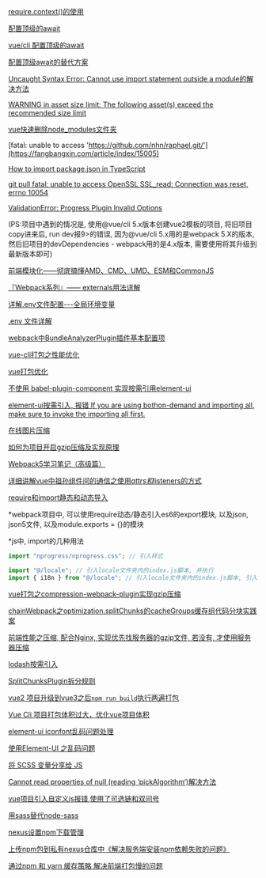 [require.context()的使用](https://www.cnblogs.com/zhizhi0810/p/14780494.html)

[配置顶级的await](https://www.jianshu.com/p/5d7570ad6870)

[vue/cli 配置顶级的await](https://socket.dev/npm/package/@superying/remote-ui)

[配置顶级await的替代方案](https://blog.csdn.net/frontend_frank/article/details/114505336)

[Uncaught Syntax Error: Cannot use import statement outside a module的解决方法](https://blog.csdn.net/cc18868876837/article/details/113915176)

[WARNING in asset size limit: The following asset(s) exceed the recommended size limit](https://www.jianshu.com/p/04b3ee491bd6)

[vue快速删除node_modules文件夹](https://www.jianshu.com/p/cc501cf8372d)

[fatal: unable to access 'https://github.com/nhn/raphael.git/'](https://fangbangxin.com/article/index/15005)

[How to import package.json in TypeScript](https://stackoverflow.com/questions/50822310/how-to-import-package-json-in-typescript)

[git pull fatal: unable to access OpenSSL SSL_read: Connection was reset, errno 10054](https://www.cnblogs.com/quchunhui/p/15208544.html)

[ValidationError: Progress Plugin Invalid Options](https://stackoverflow.com/questions/56683715/validationerror-progress-plugin-invalid-options)

(PS:项目中遇到的情况是, 使用@vue/cli 5.x版本创建vue2模板的项目, 将旧项目copy进来后, run dev报9>的错误, 因为@vue/cli 5.x用的是webpack 5.X的版本, 然后旧项目的devDependencies - webpack用的是4.x版本, 需要使用将其升级到最新版本即可)

[前端模块化——彻底搞懂AMD、CMD、UMD、ESM和CommonJS](https://zhuanlan.zhihu.com/p/467991875)

[『Webpack系列』—— externals用法详解](https://blog.csdn.net/Amnesiac666/article/details/121075114)

[详解.env文件配置---全局环境变量](https://blog.csdn.net/AI_huihui/article/details/124429571)

[.env 文件详解](https://www.cnblogs.com/SHGG/p/14491152.html)

[webpack中BundleAnalyzerPlugin插件基本配置项](https://www.jianshu.com/p/efa98b3e1464)

[vue-cli打包之性能优化](https://blog.csdn.net/weixin_43458965/article/details/124347707)

[vue打包优化](https://blog.csdn.net/weixin_44707050/article/details/124121975)

[不使用 babel-plugin-component 实现按需引用element-ui](https://blog.csdn.net/weixin_34262482/article/details/91419157)

[element-ui按需引入, 报错 If you are using bothon-demand and importing all, make sure to invoke the importing all first.](https://blog.csdn.net/huohuadeluoye/article/details/104004812)

[在线图片压缩](https://tinypng.com)

[如何为项目开启gzip压缩及实现原理](https://www.jianshu.com/p/edffdd495994)

[Webpack5学习笔记（高级篇）](https://blog.csdn.net/qq_44486437/article/details/125058809)

[详细讲解vue中祖孙组件间的通信之使用$attrs和$listeners的方式](https://zhuanlan.zhihu.com/p/388016979)

[require和import静态和动态导入](https://blog.csdn.net/dangbai01_/article/details/116716397)

*webpack项目中, 可以使用require动态/静态引入es6的export模块, 以及json, json5文件, 以及module.exports = {}的模块

*js中, import的几种用法

```js
import "nprogress/nprogress.css"; // 引入样式

import "@/locale"; // 引入locale文件夹内的index.js脚本, 并执行
import { i18n } from "@/locale"; // 引入locale文件夹内的index.js脚本, 引入i18n

```

[vue打包之compression-webpack-plugin实现gzip压缩](http://www.seozhijia.net/vue/221.html)

[chainWebpack之optimization.splitChunks的cacheGroups缓存组代码分块实践案](http://www.seozhijia.net/vue/220.html)

[前端性能之压缩, 配合Nginx, 实现优先找服务器的gzip文件, 若没有, 才使用服务器压缩](https://www.itxm.cn/post/44773.html)

[lodash按需引入](https://blog.csdn.net/qq_42931285/article/details/126944198)

[SplitChunksPlugin拆分规则](https://blog.csdn.net/qq_34295211/article/details/104916108)

[vue2 项目升级到vue3之后`npm run build`执行两遍打包](https://blog.csdn.net/web220507/article/details/125371352)

[Vue Cli 项目打包体积过大，优化vue项目体积](https://www.cnblogs.com/d102601560/p/13802340.html)

[element-ui iconfont乱码问题处理](https://blog.csdn.net/ringlot/article/details/122577624)

[使用Element-UI 之乱码问题](https://www.jianshu.com/p/ae31c0deaa10)

[将 SCSS 变量分享给 JS](https://zhuanlan.zhihu.com/p/352741442)

[Cannot read properties of null (reading ‘pickAlgorithm‘)解决方法](https://blog.csdn.net/m0_46361270/article/details/127994586)

[vue项目引入自定义js报错,使用了可选链和双问号](https://www.jianshu.com/p/cfccead3dd9a)

[用sass替代node-sass](https://blog.csdn.net/zheyiw/article/details/129753404)

[nexus设置npm下载管理](https://www.cnblogs.com/growupup/p/15432186.html)

[上传npm包到私有nexus仓库中《解决服务端安装npm依赖失败的问题》](https://www.cnblogs.com/wangweizhang/p/16424898.html)

[通过npm 和 yarn 缓存策略 解决前端打包慢的问题](https://blog.csdn.net/weixin_44781409/article/details/102821651)
